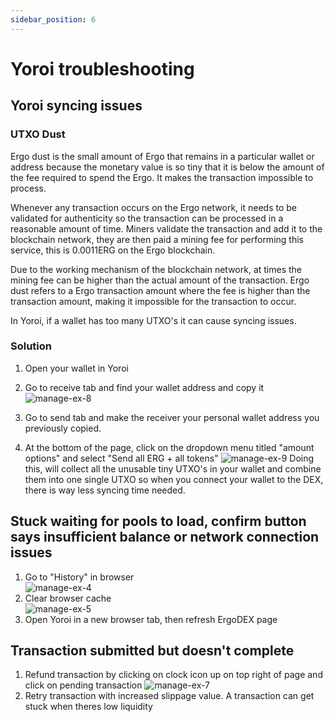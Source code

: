 ```yaml
---
sidebar_position: 6
---
```


# Yoroi troubleshooting

## Yoroi syncing issues

### UTXO Dust
Ergo dust is the small amount of Ergo that remains in a particular wallet or address because the monetary value is so tiny that it is below the amount of the fee required to spend the Ergo. It makes the transaction impossible to process.

Whenever any transaction occurs on the Ergo network, it needs to be validated for authenticity so the transaction can be processed in a reasonable amount of time. Miners validate the transaction and add it to the blockchain network, they are then paid a mining fee for performing this service, this is 0.0011ERG on the Ergo blockchain.

Due to the working mechanism of the blockchain network, at times the mining fee can be higher than the actual amount of the transaction. Ergo dust refers to a Ergo transaction amount where the fee is higher than the transaction amount, making it impossible for the transaction to occur.

In Yoroi, if a wallet has too many UTXO's it can cause syncing issues.

### Solution

1. Open your wallet in Yoroi

2. Go to receive tab and find your wallet address and copy it
![manage-ex-8](/img/user-guides/yoroi-troubleshooting/1.png)
3. Go to send tab and make the receiver your personal wallet address you previously copied.

4. At the bottom of the page, click on the dropdown menu titled "amount options" and select "Send all ERG + all tokens"
![manage-ex-9](/img/user-guides/yoroi-troubleshooting/2.png)
Doing this, will collect all the unusable tiny UTXO's in your wallet and combine them into one single UTXO so when you connect your wallet to the DEX, there is way less syncing time needed.

## Stuck waiting for pools to load, confirm button says insufficient balance or network connection issues

1. Go to "History" in browser  
![manage-ex-4](/img/user-guides/yoroi-troubleshooting/3.png)
2. Clear browser cache  
![manage-ex-5](/img/user-guides/yoroi-troubleshooting/4.png)
3. Open Yoroi in a new browser tab, then refresh ErgoDEX page  

## Transaction submitted but doesn't complete

1. Refund transaction by clicking on clock icon up on top right of page and click on pending transaction
![manage-ex-7](/img/user-guides/yoroi-troubleshooting/6.png)
2. Retry transaction with increased slippage value. A transaction can get stuck when theres low liquidity

